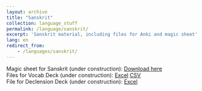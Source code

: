 ```yaml
---
layout: archive
title: "Sanskrit"
collection: language_stuff
permalink: /language/sanskrit/
excerpt: 'Sanskrit material, including files for Anki and magic sheet'
lang: en
redirect_from: 
    - /languages/sanskrit/
---
```

Magic sheet for Sanskrit (under construction): 
[Download here](https://argilfea.github.io/philippethemedicalphysicist.github.io/files/Sanskrit_Magic_Sheet_v3.pdf)<br>
Files for Vocab Deck (under construction):
[Excel](https://argilfea.github.io/philippethemedicalphysicist.github.io/files/Sanskrit_Anki.xlsx)
[CSV](https://argilfea.github.io/philippethemedicalphysicist.github.io/files/Sanskrit_Anki_v9.csv)<br>
File for Declension Deck (under construction):
[Excel](https://argilfea.github.io/philippethemedicalphysicist.github.io/files/Sanskrit_Declension.xlsx)<br>
